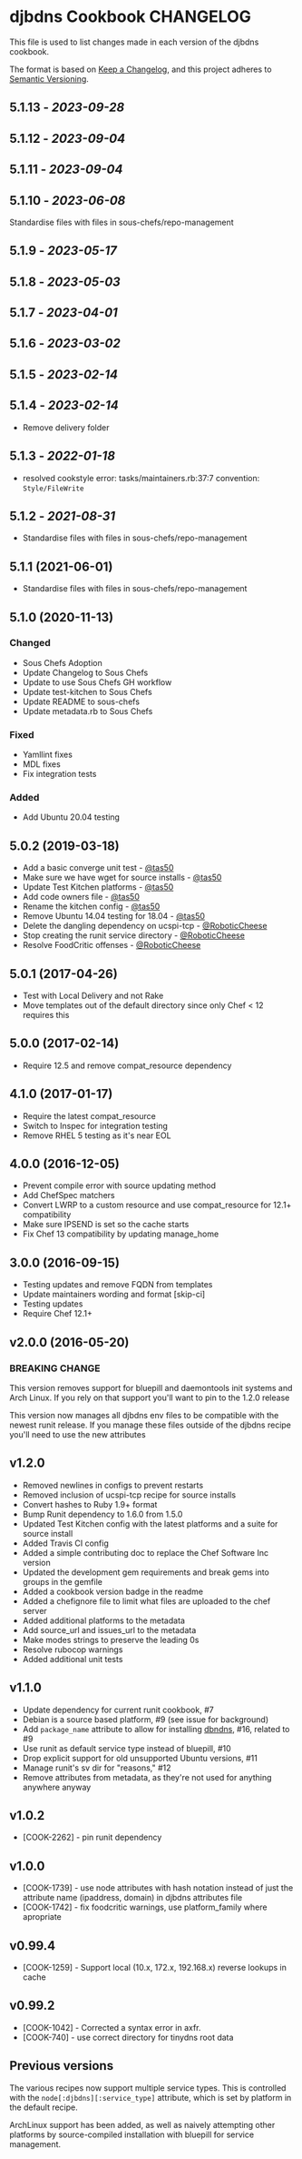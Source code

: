 # djbdns Cookbook CHANGELOG

This file is used to list changes made in each version of the djbdns cookbook.

The format is based on [Keep a Changelog](https://keepachangelog.com/en/1.0.0/),
and this project adheres to [Semantic Versioning](https://semver.org/spec/v2.0.0.html).

## 5.1.13 - *2023-09-28*

## 5.1.12 - *2023-09-04*

## 5.1.11 - *2023-09-04*

## 5.1.10 - *2023-06-08*

Standardise files with files in sous-chefs/repo-management

## 5.1.9 - *2023-05-17*

## 5.1.8 - *2023-05-03*

## 5.1.7 - *2023-04-01*

## 5.1.6 - *2023-03-02*

## 5.1.5 - *2023-02-14*

## 5.1.4 - *2023-02-14*

- Remove delivery folder

## 5.1.3 - *2022-01-18*

- resolved cookstyle error: tasks/maintainers.rb:37:7 convention: `Style/FileWrite`

## 5.1.2 - *2021-08-31*

- Standardise files with files in sous-chefs/repo-management

## 5.1.1 (2021-06-01)

- Standardise files with files in sous-chefs/repo-management

## 5.1.0 (2020-11-13)

### Changed

- Sous Chefs Adoption
- Update Changelog to Sous Chefs
- Update to use Sous Chefs GH workflow
- Update test-kitchen to Sous Chefs
- Update README to sous-chefs
- Update metadata.rb to Sous Chefs

### Fixed

- Yamllint fixes
- MDL fixes
- Fix integration tests

### Added

- Add Ubuntu 20.04 testing

## 5.0.2 (2019-03-18)

- Add a basic converge unit test - [@tas50](https://github.com/tas50)
- Make sure we have wget for source installs - [@tas50](https://github.com/tas50)
- Update Test Kitchen platforms - [@tas50](https://github.com/tas50)
- Add code owners file - [@tas50](https://github.com/tas50)
- Rename the kitchen config - [@tas50](https://github.com/tas50)
- Remove Ubuntu 14.04 testing for 18.04 - [@tas50](https://github.com/tas50)
- Delete the dangling dependency on ucspi-tcp - [@RoboticCheese](https://github.com/RoboticCheese)
- Stop creating the runit service directory - [@RoboticCheese](https://github.com/RoboticCheese)
- Resolve FoodCritic offenses - [@RoboticCheese](https://github.com/RoboticCheese)

## 5.0.1 (2017-04-26)

- Test with Local Delivery and not Rake
- Move templates out of the default directory since only Chef < 12 requires this

## 5.0.0 (2017-02-14)

- Require 12.5 and remove compat_resource dependency

## 4.1.0 (2017-01-17)

- Require the latest compat_resource
- Switch to Inspec for integration testing
- Remove RHEL 5 testing as it's near EOL

## 4.0.0 (2016-12-05)

- Prevent compile error with source updating method
- Add ChefSpec matchers
- Convert LWRP to a custom resource and use compat_resource for 12.1+ compatibility
- Make sure IPSEND is set so the cache starts
- Fix Chef 13 compatibility by updating manage_home

## 3.0.0 (2016-09-15)

- Testing updates and remove FQDN from templates
- Update maintainers wording and format [skip-ci]
- Testing updates
- Require Chef 12.1+

## v2.0.0 (2016-05-20)

### BREAKING CHANGE

This version removes support for bluepill and daemontools init systems and Arch Linux. If you rely on that support you'll want to pin to the 1.2.0 release

This version now manages all djbdns env files to be compatible with the newest runit release. If you manage these files outside of the djbdns recipe you'll need to use the new attributes

## v1.2.0

- Removed newlines in configs to prevent restarts
- Removed inclusion of ucspi-tcp recipe for source installs
- Convert hashes to Ruby 1.9+ format
- Bump Runit dependency to 1.6.0 from 1.5.0
- Updated Test Kitchen config with the latest platforms and a suite for source install
- Added Travis CI config
- Added a simple contributing doc to replace the Chef Software Inc version
- Updated the development gem requirements and break gems into groups in the gemfile
- Added a cookbook version badge in the readme
- Added a chefignore file to limit what files are uploaded to the chef server
- Added additional platforms to the metadata
- Add source_url and issues_url to the metadata
- Make modes strings to preserve the leading 0s
- Resolve rubocop warnings
- Added additional unit tests

## v1.1.0

- Update dependency for current runit cookbook, #7
- Debian is a source based platform, #9 (see issue for background)
- Add `package_name` attribute to allow for installing [dbndns](http://en.wikipedia.org/wiki/Dbndns), #16, related to #9
- Use runit as default service type instead of bluepill, #10
- Drop explicit support for old unsupported Ubuntu versions, #11
- Manage runit's sv dir for "reasons," #12
- Remove attributes from metadata, as they're not used for anything anywhere anyway

## v1.0.2

- [COOK-2262] - pin runit dependency

## v1.0.0

- [COOK-1739] - use node attributes with hash notation instead of just the attribute name (ipaddress, domain) in djbdns attributes file
- [COOK-1742] - fix foodcritic warnings, use platform_family where apropriate

## v0.99.4

- [COOK-1259] - Support local (10.x, 172.x, 192.168.x) reverse lookups in cache

## v0.99.2

- [COOK-1042] - Corrected a syntax error in axfr.
- [COOK-740] - use correct directory for tinydns root data

## Previous versions

The various recipes now support multiple service types. This is controlled with the `node[:djbdns][:service_type]` attribute, which is set by platform in the default recipe.

ArchLinux support has been added, as well as naively attempting other platforms by source-compiled installation with bluepill for service management.
